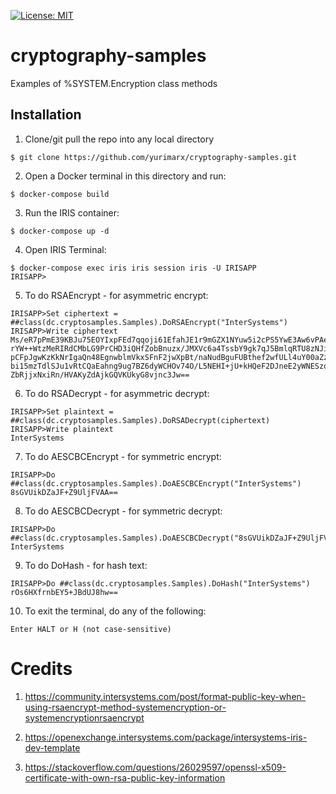 [![License: MIT](https://img.shields.io/badge/License-MIT-blue.svg?style=flat&logo=AdGuard)](LICENSE)
# cryptography-samples
Examples of %SYSTEM.Encryption class methods 

## Installation
1. Clone/git pull the repo into any local directory

```
$ git clone https://github.com/yurimarx/cryptography-samples.git
```

2. Open a Docker terminal in this directory and run:

```
$ docker-compose build
```

3. Run the IRIS container:

```
$ docker-compose up -d 
```

4. Open IRIS Terminal:
```
$ docker-compose exec iris iris session iris -U IRISAPP
IRISAPP>
```
5. To do RSAEncrypt - for asymmetric encrypt:
```
IRISAPP>Set ciphertext = ##class(dc.cryptosamples.Samples).DoRSAEncrypt("InterSystems")
IRISAPP>Write ciphertext
Ms/eR7pPmE39KBJu75EOYIxpFEd7qqoji61EfahJE1r9mGZX1NYuw5i2cPS5YwE3Aw6vPAeiEKXF
rYW++WtzMeRIRdCMbLG9PrCHD3iQHfZobBnuzx/JMXVc6a4TssbY9gk7qJ5BmlqRTU8zNJiiVmd8
pCFpJgwKzKkNrIgaQn48EgnwblmVkxSFnF2jwXpBt/naNudBguFUBthef2wfULl4uY00aZzHHNxA
bi15mzTdlSJu1vRtCQaEahng9ug7BZ6dyWCHOv74O/L5NEHI+jU+kHQeF2DJneE2yWNESzqhSECa
ZbRjjxNxiRn/HVAKyZdAjkGQVKUkyG8vjnc3Jw==
```
6. To do RSADecrypt - for asymmetric decrypt:
```
IRISAPP>Set plaintext = ##class(dc.cryptosamples.Samples).DoRSADecrypt(ciphertext)
IRISAPP>Write plaintext
InterSystems
```
7. To do AESCBCEncrypt - for symmetric encrypt:
```
IRISAPP>Do ##class(dc.cryptosamples.Samples).DoAESCBCEncrypt("InterSystems")
8sGVUikDZaJF+Z9UljFVAA==
```
8. To do AESCBCDecrypt - for symmetric decrypt:
```
IRISAPP>Do ##class(dc.cryptosamples.Samples).DoAESCBCDecrypt("8sGVUikDZaJF+Z9UljFVAA==")
InterSystems
```
9. To do DoHash - for hash text:
```
IRISAPP>Do ##class(dc.cryptosamples.Samples).DoHash("InterSystems")
rOs6HXfrnbEY5+JBdUJ8hw==
```
10. To exit the terminal, do any of the following:
```
Enter HALT or H (not case-sensitive)
```

# Credits
1. https://community.intersystems.com/post/format-public-key-when-using-rsaencrypt-method-systemencryption-or-systemencryptionrsaencrypt

2. https://openexchange.intersystems.com/package/intersystems-iris-dev-template

3. https://stackoverflow.com/questions/26029597/openssl-x509-certificate-with-own-rsa-public-key-information

